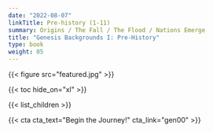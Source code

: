 ```yaml
---
date: "2022-08-07"
linkTitle: Pre-history (1-11)
summary: Origins / The Fall / The Flood / Nations Emerge
title: "Genesis Backgrounds I: Pre-History"
type: book
weight: 05
---
```


{{< figure src="featured.jpg" >}} 

{{< toc hide_on="xl" >}}


{{< list_children >}}




{{< cta cta_text="Begin the Journey!" cta_link="gen00" >}}
